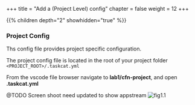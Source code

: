 +++
title = "Add a (Project Level) config"
chapter = false
weight = 12
+++

{{% children depth="2" showhidden="true" %}}

### Project Config
Ths config file provides project specific configuration.

The project config file is located in the root of your project folder `<PROJECT_ROOT>/.taskcat.yml` 

From the vscode file browser navigate to **lab1/cfn-project**,  and open **.taskcat.yml** 

@TODO Screen shoot need updated to show appstream
![fig1.1](/10_lab1/images/fig_lab1.1.png)



